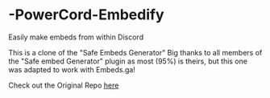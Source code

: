 # -PowerCord-Embedify

Easily make embeds from within Discord

This is a clone of the "Safe Embeds Generator" Big thanks to all members of the "Safe embed Generator" plugin as most (95%) is theirs, but this one was adapted to work with Embeds.ga!

Check out the Original Repo [here](https://github.com/TheShadowGamer/Safe-Embed-Generator)
